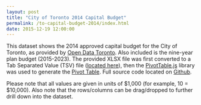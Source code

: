 ```yaml
---
layout: post
title: "City of Toronto 2014 Capital Budget"
permalink: /to-capital-budget-2014/index.html
date: 2015-12-19 12:00:00
---
```


This dataset shows the 2014 approved capital budget for the City of Toronto, as provided by [Open Data Toronto](http://www1.toronto.ca/wps/portal/contentonly?vgnextoid=7daf4d8e69770310VgnVCM1000003dd60f89RCRD). Also included is the nine-year plan budget (2015-2023). The provided XLSX file was first converted to a Tab Separated Value (TSV) file ([located here](https://github.com/rhydomako/rhydomako.ca/blob/master/posts/cot2014CapitalBudget/data/capital_2014.tsv)), then the [PivotTable.js](https://github.com/nicolaskruchten/pivottable) library was used to generate the [Pivot Table](https://en.wikipedia.org/wiki/Pivot_table). Full source code located on [Github](https://github.com/rhydomako/rhydomako.ca/tree/master/posts/cot2014CapitalBudget). 

Please note that all values are given in units of $1,000 (for example, 10 = $10,000). Also note that the rows/columns can be drag/dropped to further drill down into the dataset.

<div id="pivot-table"></div>

<link rel="stylesheet" type="text/css" href="/posts/cot2014CapitalBudget/css/pivot.css">
<script type="text/javascript" src="/posts/cot2014CapitalBudget/js/libs/jquery.min.js"></script>
<script type="text/javascript" src="/posts/cot2014CapitalBudget/js/libs/jquery-ui.min.js"></script>
<script type="text/javascript" src="/posts/cot2014CapitalBudget/js/libs/jquery.tsv-0.957.min.js"></script>
<script type="text/javascript" src="/posts/cot2014CapitalBudget/js/libs/pivot.js"></script>

<script type="text/javascript" src="/posts/cot2014CapitalBudget/js/script.js"></script>
